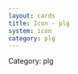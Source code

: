 ```yaml
---
layout: cards
title: Icon - plg
system: icon
category: plg
---
```

<div class="alert alert-secondary mb-4"><span class="i18n innerHTML-category">Category: </span><span class="i18n innerHTML-cat-plg">plg</span></div>
